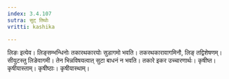 ```yaml
---
index: 3.4.107
sutra: सुट् तिथोः
vritti: kashika

---
```

लिङः इत्येव। लिङ्सम्भन्धिनोः तकारथकारयोः सुडागमो भवति। तकरथकारावागमिनौ, लिङ् तद्विशेषणम्। सीयुटस्तु लिङेवागमी। तेन भिन्नविषयत्वात् सुटा बाधनं न भवति। तकारे इकर उच्चारणार्थः। कृषीष्त। कृषीयास्ताम्। कृषीष्ठाः। कृषीयास्थाम्।